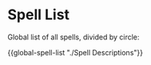 # Spell List
Global list of all spells, divided by circle:

{{global-spell-list "./Spell Descriptions"}}

